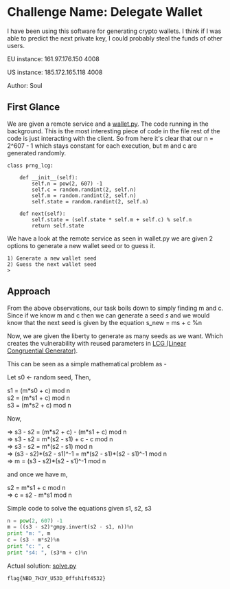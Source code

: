 # Challenge Name: Delegate Wallet

I have been using this software for generating crypto wallets. I think if I was able to predict the next private key, I could probably steal the funds of other users.

EU instance: 161.97.176.150 4008

US instance: 185.172.165.118 4008

Author: Soul

## First Glance

We are given a remote service and a [wallet.py](https://github.com/pragyanmehrotra/0x414141_2021/blob/master/Delegate%20Wallet/wallet.py). The code running in the background. This is the most interesting piece of code in the file rest of the code is just interacting with the client. So from here it's clear that our n = 2^607 - 1 which stays constant for each execution, but m and c are generated randomly.

```
class prng_lcg:

    def __init__(self):
        self.n = pow(2, 607) -1 
        self.c = random.randint(2, self.n)
        self.m = random.randint(2, self.n)
        self.state = random.randint(2, self.n)

    def next(self):
        self.state = (self.state * self.m + self.c) % self.n
        return self.state

```

We have a look at the remote service as seen in wallet.py we are given 2 options to generate a new wallet seed or to guess it.
```
1) Generate a new wallet seed
2) Guess the next wallet seed
> 
``` 

## Approach

From the above observations, our task boils down to simply finding m and c. Since if we know m and c then we can generate a seed $s$ and we would know that the next seed is given by the equation s_new = ms + c %n

Now, we are given the liberty to generate as many seeds as we want. Which creates the vulnerability with reused parameters in [LCG (Linear Congruential Generator)](https://en.wikipedia.org/wiki/Linear_congruential_generator).

This can be seen as a simple mathematical problem as - 

Let s0 <- random seed, Then, <br>

s1 = (m\*s0 + c) mod n <br>
s2 = (m\*s1 + c) mod n <br>
s3 = (m\*s2 + c) mod n <br>

Now, 

=> s3 - s2 = (m\*s2 + c) - (m\*s1 + c) mod n <br>
=> s3 - s2 = m\*(s2 - s1) + c - c mod n <br>
=> s3 - s2 = m\*(s2 - s1) mod n <br>
=> (s3 - s2)\*(s2 - s1)^-1 = m\*(s2 - s1)\*(s2 - s1)^-1 mod n <br>
=> m = (s3 - s2)\*(s2 - s1)^-1 mod n <br>

and once we have m,

s2 = m\*s1 + c mod n <br>
=> c = s2 - m\*s1 mod n <br>


Simple code to solve the equations given s1, s2, s3

```python
n = pow(2, 607) -1
m = ((s3 - s2)*gmpy.invert(s2 - s1, n))%n
print "m: ", m
c = (s3 - m*s2)%n
print "c: ", c
print "s4: ", (s3*m + c)%n
```

Actual solution: [solve.py](https://github.com/pragyanmehrotra/0x414141_2021/blob/master/Delegate%20Wallet/solve.py)

`flag{NBD_7H3Y_U53D_0ffsh1ft4532}`